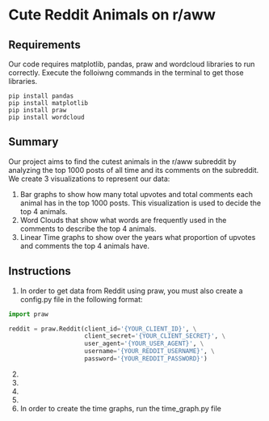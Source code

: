 # Cute Reddit Animals on r/aww

## Requirements
Our code requires matplotlib, pandas, praw and wordcloud libraries to run correctly. Execute the folloiwng commands in the terminal to get those libraries.
```shell
pip install pandas
pip install matplotlib
pip install praw
pip install wordcloud
```


## Summary

Our project aims to find the cutest animals in the r/aww subreddit by analyzing the top 1000 posts of all time and its comments on the subreddit. We create 3 visualizations to represent our data:
1. Bar graphs to show how many total upvotes and total comments each animal has in the top 1000 posts. This visualization is used to decide the top 4 animals. 
2. Word Clouds that show what words are frequently used in the comments to describe the top 4 animals.
3. Linear Time graphs to show over the years what proportion of upvotes and comments the top 4 animals have.

## Instructions
1. In order to get data from Reddit using praw, you must also create a config.py file in the following format:
```python
import praw

reddit = praw.Reddit(client_id='{YOUR_CLIENT_ID}', \
                     client_secret='{YOUR_CLIENT_SECRET}', \
                     user_agent='{YOUR_USER_AGENT}', \
                     username='{YOUR_REDDIT_USERNAME}', \
                     password='{YOUR_REDDIT_PASSWORD}')
```
2.  
3. 
4. 
5. 
6. In order to create the time graphs, run the time_graph.py file
